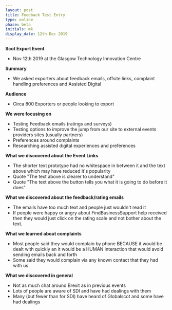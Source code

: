 ```yaml
---
layout: post
title: Feedback Test Entry
type: online
phase: beta
initials: mk
display_date: 12th Dec 2019
---
```


**Scot Export Event**
- Nov 12th 2019 at the Glasgow Technology Innovation Centre

**Summary**
- We asked exporters about feedback emails, offsite links, complaint handling preferences and Assisted Digital

<!--more-->

**Audience**
- Circa 800 Exporters or people looking to export

**We were focusing on**
- Testing Feedback emails (ratings and surveys)
- Testing options to improve the jump from our site to external events providers sites (usually partners)
- Preferences around complaints
- Researching assisted digital experiences and preferences

**What we discovered about the Event Links**
- The shorter text prototype had no whitespace in between it and the text above which may have reduced it's popularity
- Quote "The text above is clearer to understand"
- Quote "The text above the button tells you what it is going to do before it does"

**What we discovered about the feedback/rating emails**
- The emails have too much text and people just wouldn't read it
- If people were happy or angry about FindBusinessSupport help received then they would just click on the rating scale and not bother about the text.

**What we learned about complaints**
- Most people said they would complain by phone BECAUSE it would be dealt with quickly an it would be a HUMAN interaction that would avoid sending emails back and forth
- Some said they would complain via any known contact that they had with us

**What we discovered in general**
- Not as much chat around Brexit as in previous events
- Lots of people are aware of SDI and have had dealings with them
- Many (but fewer than for SDI) have heard of Globalscot and some have had dealings

